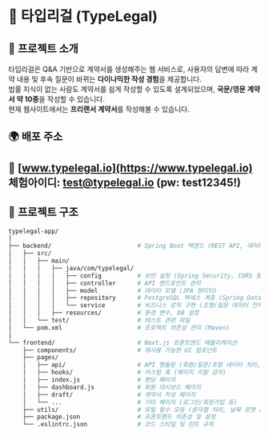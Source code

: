 # 📝 타입리걸 (TypeLegal)

## 📌 프로젝트 소개
타입리걸은 Q&A 기반으로 계약서를 생성해주는 웹 서비스로, 사용자의 답변에 따라 계약 내용 및 후속 질문이 바뀌는 **다이나믹한 작성 경험**을 제공합니다.  
법률 지식이 없는 사람도 계약서를 쉽게 작성할 수 있도록 설계되었으며, **국문/영문 계약서 약 10종**을 작성할 수 있습니다.  
현재 웹사이트에서는 **프리랜서 계약서**를 작성해볼 수 있습니다.

## 🌍 배포 주소
🔗 [www.typelegal.io](https://www.typelegal.io)
체험아이디: test@typelegal.io (pw: test12345!)
---

## 📂 프로젝트 구조
```bash
typelegal-app/
│
├── backend/                        # Spring Boot 백엔드 (REST API, 데이터 처리, PostgreSQL)
│   ├── src/
│   │   ├── main/
│   │   │   ├── java/com/typelegal/
│   │   │   │   ├── config          # 보안 설정 (Spring Security, CORS 등)
│   │   │   │   ├── controller      # API 엔드포인트 관리
│   │   │   │   ├── model           # 데이터 모델 (JPA 엔티티)
│   │   │   │   ├── repository      # PostgreSQL 액세스 계층 (Spring Data JPA, JSONB 활용)
│   │   │   │   └── service         # 비즈니스 로직 구현 (조항/질문 데이터 전처리)
│   │   │   ├── resources/          # 환경 변수, DB 설정
│   │   └── test/                   # 테스트 관련 파일
│   └── pom.xml                     # 프로젝트 의존성 관리 (Maven)
│
└── frontend/                       # Next.js 프론트엔드 애플리케이션
    ├── components/                 # 재사용 가능한 UI 컴포넌트
    ├── pages/
    │   ├── api/                    # API 핸들링 (회원/질문/조항 데이터 처리, 이메일 발송 등)
    │   ├── hooks/                  # 커스텀 훅 (페이지 이탈 감지)
    │   ├── index.js                # 랜딩 페이지
    │   ├── dashboard.js            # 회원 대시보드 페이지
    │   ├── draft/                  # 계약서 작성 페이지
    │   └── ...                     # 기타 페이지 (로그인/회원가입 등)
    ├── utils/                      # 유틸 함수 모음 (문자열 처리, 날짜 포맷 등)
    ├── package.json                # 프론트엔드 의존성 및 설정
    └── .eslintrc.json              # 코드 스타일 및 린트 규칙
